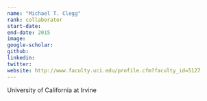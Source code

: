 ```yaml
---
name: "Michael T. Clegg"
rank: collaborator
start-date:
end-date: 2015
image:
google-scholar:
github:
linkedin:
twitter:
website: http://www.faculty.uci.edu/profile.cfm?faculty_id=5127
---
```


University of California at Irvine
